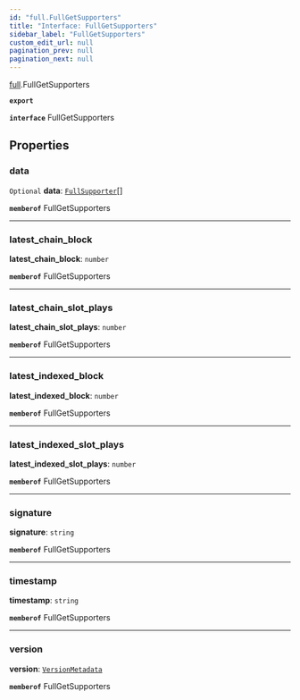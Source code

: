 ```yaml
---
id: "full.FullGetSupporters"
title: "Interface: FullGetSupporters"
sidebar_label: "FullGetSupporters"
custom_edit_url: null
pagination_prev: null
pagination_next: null
---
```


[full](../namespaces/full.md).FullGetSupporters

**`export`**

**`interface`** FullGetSupporters

## Properties

### data

 `Optional` **data**: [`FullSupporter`](full.FullSupporter.md)[]

**`memberof`** FullGetSupporters

___

### latest\_chain\_block

 **latest\_chain\_block**: `number`

**`memberof`** FullGetSupporters

___

### latest\_chain\_slot\_plays

 **latest\_chain\_slot\_plays**: `number`

**`memberof`** FullGetSupporters

___

### latest\_indexed\_block

 **latest\_indexed\_block**: `number`

**`memberof`** FullGetSupporters

___

### latest\_indexed\_slot\_plays

 **latest\_indexed\_slot\_plays**: `number`

**`memberof`** FullGetSupporters

___

### signature

 **signature**: `string`

**`memberof`** FullGetSupporters

___

### timestamp

 **timestamp**: `string`

**`memberof`** FullGetSupporters

___

### version

 **version**: [`VersionMetadata`](full.VersionMetadata.md)

**`memberof`** FullGetSupporters
